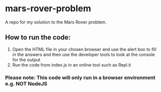 # mars-rover-problem

A repo for my solution to the Mars Rover problem.

## How to run the code:

1. Open the HTML file in your chosen browser and use the alert box to fill in the answers and then use the developer tools to look at the console for the output
2. Run the code from index.js in an online tool such as Repl.it

### Please note: This code will only run in a browser environment e.g. NOT NodeJS
